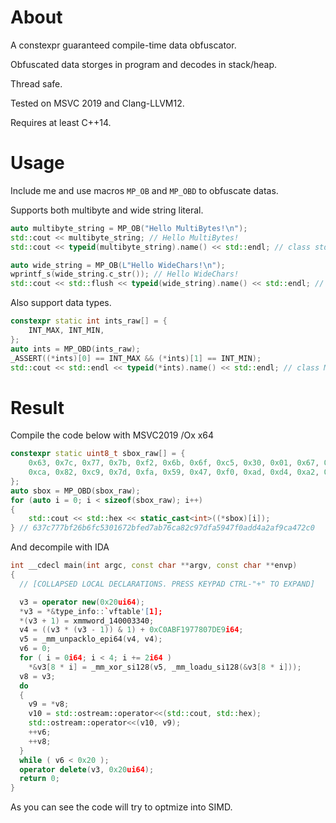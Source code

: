 # About
A constexpr guaranteed compile-time data obfuscator.

Obfuscated data storges in program and decodes in stack/heap.

Thread safe.

Tested on MSVC 2019 and Clang-LLVM12.

Requires at least C++14.

# Usage
Include me and use macros `MP_OB` and `MP_OBD` to obfuscate datas.

Supports both multibyte and wide string literal.
``` C++
auto multibyte_string = MP_OB("Hello MultiBytes!\n");
std::cout << multibyte_string; // Hello MultiBytes!
std::cout << typeid(multibyte_string).name() << std::endl; // class std::basic_string<char,struct std::char_traits<char>,class std::allocator<char> >

auto wide_string = MP_OB(L"Hello WideChars!\n");
wprintf_s(wide_string.c_str()); // Hello WideChars!
std::cout << std::flush << typeid(wide_string).name() << std::endl; // class std::basic_string<wchar_t,struct std::char_traits<wchar_t>,class std::allocator<wchar_t> >
```
Also support data types.
``` C++
constexpr static int ints_raw[] = {
    INT_MAX, INT_MIN,
};
auto ints = MP_OBD(ints_raw);
_ASSERT((*ints)[0] == INT_MAX && (*ints)[1] == INT_MIN);
std::cout << std::endl << typeid(*ints).name() << std::endl; // class MoePus::ObData<int const ,8,3086120660>
```

# Result
Compile the code below with MSVC2019 /Ox x64
``` C++
constexpr static uint8_t sbox_raw[] = {
    0x63, 0x7c, 0x77, 0x7b, 0xf2, 0x6b, 0x6f, 0xc5, 0x30, 0x01, 0x67, 0x2b, 0xfe, 0xd7, 0xab, 0x76,
    0xca, 0x82, 0xc9, 0x7d, 0xfa, 0x59, 0x47, 0xf0, 0xad, 0xd4, 0xa2, 0xaf, 0x9c, 0xa4, 0x72, 0xc0,
};
auto sbox = MP_OBD(sbox_raw);
for (auto i = 0; i < sizeof(sbox_raw); i++)
{
    std::cout << std::hex << static_cast<int>((*sbox)[i]);
} // 637c777bf26b6fc5301672bfed7ab76ca82c97dfa5947f0add4a2af9ca472c0
```
And decompile with IDA
``` C++
int __cdecl main(int argc, const char **argv, const char **envp)
{
  // [COLLAPSED LOCAL DECLARATIONS. PRESS KEYPAD CTRL-"+" TO EXPAND]

  v3 = operator new(0x20ui64);
  *v3 = *&type_info::`vftable'[1];
  *(v3 + 1) = xmmword_140003340;
  v4 = ((v3 * (v3 - 1)) & 1) + 0xC0ABF1977807DE9i64;
  v5 = _mm_unpacklo_epi64(v4, v4);
  v6 = 0;
  for ( i = 0i64; i < 4; i += 2i64 )
    *&v3[8 * i] = _mm_xor_si128(v5, _mm_loadu_si128(&v3[8 * i]));
  v8 = v3;
  do
  {
    v9 = *v8;
    v10 = std::ostream::operator<<(std::cout, std::hex);
    std::ostream::operator<<(v10, v9);
    ++v6;
    ++v8;
  }
  while ( v6 < 0x20 );
  operator delete(v3, 0x20ui64);
  return 0;
}
```
As you can see the code will try to optmize into SIMD.
